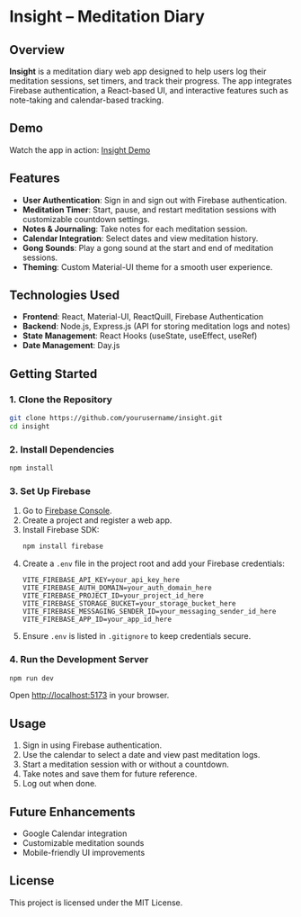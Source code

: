 # Insight – Meditation Diary  

## Overview  
**Insight** is a meditation diary web app designed to help users log their meditation sessions, set timers, and track their progress. The app integrates Firebase authentication, a React-based UI, and interactive features such as note-taking and calendar-based tracking.

## Demo  
Watch the app in action: [Insight Demo](https://drive.google.com/file/d/1w5R6dxoqG4f4dDwiMdGbU5dd5pChehts/view?usp=drive_link)

## Features  
- **User Authentication**: Sign in and sign out with Firebase authentication.  
- **Meditation Timer**: Start, pause, and restart meditation sessions with customizable countdown settings.  
- **Notes & Journaling**: Take notes for each meditation session.  
- **Calendar Integration**: Select dates and view meditation history.  
- **Gong Sounds**: Play a gong sound at the start and end of meditation sessions.  
- **Theming**: Custom Material-UI theme for a smooth user experience.  

## Technologies Used  
- **Frontend**: React, Material-UI, ReactQuill, Firebase Authentication  
- **Backend**: Node.js, Express.js (API for storing meditation logs and notes)  
- **State Management**: React Hooks (useState, useEffect, useRef)  
- **Date Management**: Day.js  

## Getting Started  

### 1. Clone the Repository  
```sh
git clone https://github.com/yourusername/insight.git
cd insight
```  

### 2. Install Dependencies  
```sh
npm install
```  

### 3. Set Up Firebase  
1. Go to [Firebase Console](https://console.firebase.google.com/).  
2. Create a project and register a web app.  
3. Install Firebase SDK:  
   ```sh
   npm install firebase
   ```  
4. Create a `.env` file in the project root and add your Firebase credentials:  
   ```
   VITE_FIREBASE_API_KEY=your_api_key_here
   VITE_FIREBASE_AUTH_DOMAIN=your_auth_domain_here
   VITE_FIREBASE_PROJECT_ID=your_project_id_here
   VITE_FIREBASE_STORAGE_BUCKET=your_storage_bucket_here
   VITE_FIREBASE_MESSAGING_SENDER_ID=your_messaging_sender_id_here
   VITE_FIREBASE_APP_ID=your_app_id_here
   ```  
5. Ensure `.env` is listed in `.gitignore` to keep credentials secure.  

### 4. Run the Development Server  
```sh
npm run dev
```  

Open [http://localhost:5173](http://localhost:5173) in your browser.  

## Usage  
1. Sign in using Firebase authentication.  
2. Use the calendar to select a date and view past meditation logs.  
3. Start a meditation session with or without a countdown.  
4. Take notes and save them for future reference.  
5. Log out when done.  

## Future Enhancements  
- Google Calendar integration  
- Customizable meditation sounds  
- Mobile-friendly UI improvements  

## License  
This project is licensed under the MIT License.  
